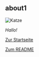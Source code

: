 ## about1

[Bild 1]: C:\Users\annic\Documents\GitHub\annika2809.github.io/katze-zu-hause-sandrobolo.jpg
![Katze][Bild 1]

_Hallo!_

[Zur Startseite](https://annika2809.github.io/)

[Zum README](https://annika2809.github.io/readme)
